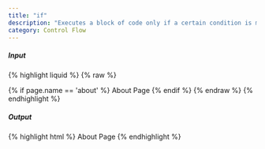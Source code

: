 ```yaml
---
title: "if"
description: "Executes a block of code only if a certain condition is met."
category: Control Flow
---
```

##### Input

{% highlight liquid %}
{% raw %}
<!-- page.name is set to "about" -->
{% if page.name == 'about' %}
  About Page
{% endif %}
{% endraw %}
{% endhighlight %}

##### Output

{% highlight html %}
  About Page
{% endhighlight %}
